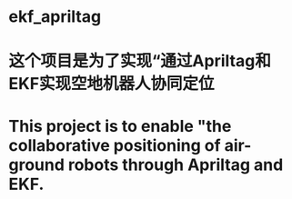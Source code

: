# ekf_apriltag
# 这个项目是为了实现“通过Apriltag和EKF实现空地机器人协同定位
# This project is to enable "the collaborative positioning of air-ground robots through Apriltag and EKF.

